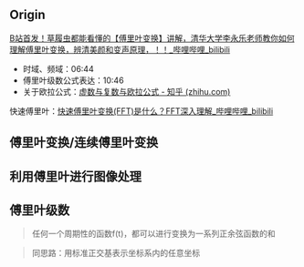 ## Origin

[B站首发！草履虫都能看懂的【傅里叶变换】讲解，清华大学李永乐老师教你如何理解傅里叶变换，辨清美颜和变声原理，！！_哔哩哔哩_bilibili](https://www.bilibili.com/video/BV1aW4y1y7Hs)

- 时域、频域：06:44
- 傅里叶级数公式表达：10:46
- 关于欧拉公式：[虚数与复数与欧拉公式 - 知乎 (zhihu.com)](https://zhuanlan.zhihu.com/p/347136244)

快速傅里叶：[快速傅里叶变换(FFT)是什么？FFT深入理解_哔哩哔哩_bilibili](https://www.bilibili.com/video/BV19Z4y127tS/?spm_id_from=333.337.search-card.all.click)



## 傅里叶变换/连续傅里叶变换





## 利用傅里叶进行图像处理





## 傅里叶级数

> 任何一个周期性的函数f(t)，都可以进行变换为一系列正余弦函数的和

> 同思路：用标准正交基表示坐标系内的任意坐标

